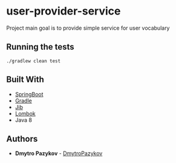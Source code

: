 # user-provider-service

Project main goal is to provide simple service for user vocabulary

## Running the tests

```
./gradlew clean test
```

## Built With

* [SpringBoot](http://spring.io/projects/spring-boot)
* [Gradle](https://docs.gradle.org/current/userguide/userguide.html)
* [Jib](https://github.com/GoogleContainerTools/jib)
* [Lombok](https://projectlombok.org/)
* Java 8

## Authors

* **Dmytro Pazykov** - [DmytroPazykov](https://github.com/DmytroPazykov)
